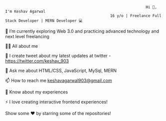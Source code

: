                                                                    Hi 👋, I'm Keshav Agarwal
                                                   16 y/o | Freelance Full Stack Developer | MERN Developer 💻




🌱 I’m currently exploring Web 3.0 and practicing advanced technology and next level freelancing

👨‍💻 All about me 

📝 I create tweet about my latest updates at twitter - https://twitter.com/keshav_903

💬 Ask me about HTML/CSS, JavaScript, MySql, MERN

📫 How to reach me keshavagarwal903@gmail.com

📄 Know about my experiences 

⚡ I love creating interactive frontend experiences!

Show some ❤️ by starring some of the repositories!

<!---
KeshavAgarwal903/KeshavAgarwal903 is a ✨ special ✨ repository because its `README.md` (this file) appears on your GitHub profile.
You can click the Preview link to take a look at your changes.
--->
